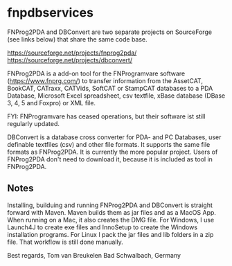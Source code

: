 # fnpdbservices
FNProg2PDA and DBConvert are two separate projects on SourceForge (see links below) that share the same code base.

https://sourceforge.net/projects/fnprog2pda/
https://sourceforge.net/projects/dbconvert/

FNProg2PDA is a add-on tool for the FNProgramvare software (https://www.fnprg.com/) to transfer information from the AssetCAT, BookCAT, 
CATraxx, CATVids, SoftCAT or StampCAT databases to a PDA Database, Microsoft Excel spreadsheet, csv textfile, xBase database (DBase 3, 4, 5
and Foxpro) or XML file.

FYI: FNProgramvare has ceased operations, but their software ist still regularly updated. 

DBConvert is a database cross converter for PDA- and PC Databases, user definable textfiles (csv) and other file formats. It supports the 
same file formats as FNProg2PDA. It is currently the more popular project. Users of FNProg2PDA don't need to download it, because it is
included as tool in FNProg2PDA.

Notes
-----
Installing, builduing and running FNProg2PDA and DBConvert is straight forward with Maven. Maven builds them as jar files and as a MacOS 
App. When running on a Mac, it also creates the DMG file. For Windows, I use Launch4J to create exe files and InnoSetup to create the
Windows installation programs. For Linux I pack the jar files and lib folders in a zip file. That workflow is still done manually.

Best regards,
Tom van Breukelen
Bad Schwalbach, Germany
